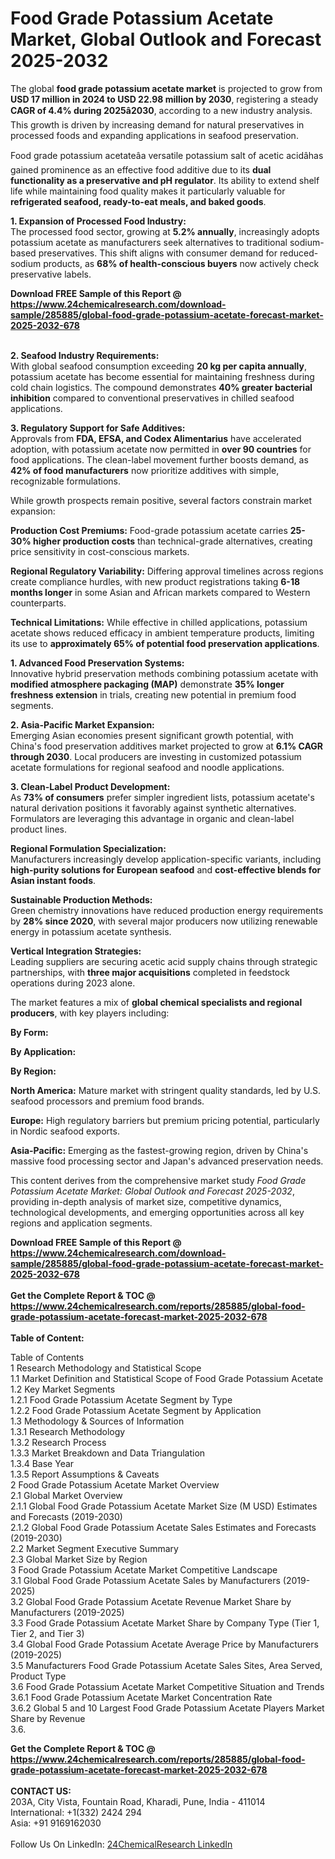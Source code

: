 <h1>Food Grade Potassium Acetate Market, Global Outlook and Forecast 2025-2032</h1><p>The global <strong>food grade potassium acetate market</strong> is projected to grow from <strong>USD 17 million in 2024 to USD 22.98 million by 2030</strong>, registering a steady <strong>CAGR of 4.4% during 2025â2030</strong>, according to a new industry analysis. This growth is driven by increasing demand for natural preservatives in processed foods and expanding applications in seafood preservation.</p><p>Food grade potassium acetateâa versatile potassium salt of acetic acidâhas gained prominence as an effective food additive due to its <strong>dual functionality as a preservative and pH regulator</strong>. Its ability to extend shelf life while maintaining food quality makes it particularly valuable for <strong>refrigerated seafood, ready-to-eat meals, and baked goods</strong>.</p><p><strong>1. Expansion of Processed Food Industry:</strong><br>
The processed food sector, growing at <strong>5.2% annually</strong>, increasingly adopts potassium acetate as manufacturers seek alternatives to traditional sodium-based preservatives. This shift aligns with consumer demand for reduced-sodium products, as <strong>68% of health-conscious buyers</strong> now actively check preservative labels.</p><div><b>Download FREE Sample of this Report @ 
            <a href="https://www.24chemicalresearch.com/download-sample/285885/global-food-grade-potassium-acetate-forecast-market-2025-2032-678">
            https://www.24chemicalresearch.com/download-sample/285885/global-food-grade-potassium-acetate-forecast-market-2025-2032-678</a></b></div><br><p><strong>2. Seafood Industry Requirements:</strong><br>
With global seafood consumption exceeding <strong>20 kg per capita annually</strong>, potassium acetate has become essential for maintaining freshness during cold chain logistics. The compound demonstrates <strong>40% greater bacterial inhibition</strong> compared to conventional preservatives in chilled seafood applications.</p><p><strong>3. Regulatory Support for Safe Additives:</strong><br>
Approvals from <strong>FDA, EFSA, and Codex Alimentarius</strong> have accelerated adoption, with potassium acetate now permitted in <strong>over 90 countries</strong> for food applications. The clean-label movement further boosts demand, as <strong>42% of food manufacturers</strong> now prioritize additives with simple, recognizable formulations.</p><p>While growth prospects remain positive, several factors constrain market expansion:</p><p><strong>Production Cost Premiums:</strong> Food-grade potassium acetate carries <strong>25-30% higher production costs</strong> than technical-grade alternatives, creating price sensitivity in cost-conscious markets.</p><p><strong>Regional Regulatory Variability:</strong> Differing approval timelines across regions create compliance hurdles, with new product registrations taking <strong>6-18 months longer</strong> in some Asian and African markets compared to Western counterparts.</p><p><strong>Technical Limitations:</strong> While effective in chilled applications, potassium acetate shows reduced efficacy in ambient temperature products, limiting its use to <strong>approximately 65% of potential food preservation applications</strong>.</p><p><strong>1. Advanced Food Preservation Systems:</strong><br>
Innovative hybrid preservation methods combining potassium acetate with <strong>modified atmosphere packaging (MAP)</strong> demonstrate <strong>35% longer freshness extension</strong> in trials, creating new potential in premium food segments.</p><p><strong>2. Asia-Pacific Market Expansion:</strong><br>
Emerging Asian economies present significant growth potential, with China's food preservation additives market projected to grow at <strong>6.1% CAGR through 2030</strong>. Local producers are investing in customized potassium acetate formulations for regional seafood and noodle applications.</p><p><strong>3. Clean-Label Product Development:</strong><br>
As <strong>73% of consumers</strong> prefer simpler ingredient lists, potassium acetate's natural derivation positions it favorably against synthetic alternatives. Formulators are leveraging this advantage in organic and clean-label product lines.</p><p><strong>Regional Formulation Specialization:</strong><br>
	Manufacturers increasingly develop application-specific variants, including <strong>high-purity solutions for European seafood</strong> and <strong>cost-effective blends for Asian instant foods</strong>.</p><p><strong>Sustainable Production Methods:</strong><br>
	Green chemistry innovations have reduced production energy requirements by <strong>28% since 2020</strong>, with several major producers now utilizing renewable energy in potassium acetate synthesis.</p><p><strong>Vertical Integration Strategies:</strong><br>
	Leading suppliers are securing acetic acid supply chains through strategic partnerships, with <strong>three major acquisitions</strong> completed in feedstock operations during 2023 alone.</p><p>The market features a mix of <strong>global chemical specialists and regional producers</strong>, with key players including:</p><p><strong>By Form:</strong></p><p><strong>By Application:</strong></p><p><strong>By Region:</strong></p><p><strong>North America:</strong> Mature market with stringent quality standards, led by U.S. seafood processors and premium food brands.</p><p><strong>Europe:</strong> High regulatory barriers but premium pricing potential, particularly in Nordic seafood exports.</p><p><strong>Asia-Pacific:</strong> Emerging as the fastest-growing region, driven by China's massive food processing sector and Japan's advanced preservation needs.</p><p>This content derives from the comprehensive market study <em>Food Grade Potassium Acetate Market: Global Outlook and Forecast 2025-2032</em>, providing in-depth analysis of market size, competitive dynamics, technological developments, and emerging opportunities across all key regions and application segments.</p><div><b>Download FREE Sample of this Report @ 
            <a href="https://www.24chemicalresearch.com/download-sample/285885/global-food-grade-potassium-acetate-forecast-market-2025-2032-678">
            https://www.24chemicalresearch.com/download-sample/285885/global-food-grade-potassium-acetate-forecast-market-2025-2032-678</a></b></div><br><div><b>Get the Complete Report & TOC @ 
            <a href="https://www.24chemicalresearch.com/reports/285885/global-food-grade-potassium-acetate-forecast-market-2025-2032-678">
            https://www.24chemicalresearch.com/reports/285885/global-food-grade-potassium-acetate-forecast-market-2025-2032-678</a></b></div><br>
            <b>Table of Content:</b><p>Table of Contents<br />
1 Research Methodology and Statistical Scope<br />
1.1 Market Definition and Statistical Scope of Food Grade Potassium Acetate<br />
1.2 Key Market Segments<br />
1.2.1 Food Grade Potassium Acetate Segment by Type<br />
1.2.2 Food Grade Potassium Acetate Segment by Application<br />
1.3 Methodology & Sources of Information<br />
1.3.1 Research Methodology<br />
1.3.2 Research Process<br />
1.3.3 Market Breakdown and Data Triangulation<br />
1.3.4 Base Year<br />
1.3.5 Report Assumptions & Caveats<br />
2 Food Grade Potassium Acetate Market Overview<br />
2.1 Global Market Overview<br />
2.1.1 Global Food Grade Potassium Acetate Market Size (M USD) Estimates and Forecasts (2019-2030)<br />
2.1.2 Global Food Grade Potassium Acetate Sales Estimates and Forecasts (2019-2030)<br />
2.2 Market Segment Executive Summary<br />
2.3 Global Market Size by Region<br />
3 Food Grade Potassium Acetate Market Competitive Landscape<br />
3.1 Global Food Grade Potassium Acetate Sales by Manufacturers (2019-2025)<br />
3.2 Global Food Grade Potassium Acetate Revenue Market Share by Manufacturers (2019-2025)<br />
3.3 Food Grade Potassium Acetate Market Share by Company Type (Tier 1, Tier 2, and Tier 3)<br />
3.4 Global Food Grade Potassium Acetate Average Price by Manufacturers (2019-2025)<br />
3.5 Manufacturers Food Grade Potassium Acetate Sales Sites, Area Served, Product Type<br />
3.6 Food Grade Potassium Acetate Market Competitive Situation and Trends<br />
3.6.1 Food Grade Potassium Acetate Market Concentration Rate<br />
3.6.2 Global 5 and 10 Largest Food Grade Potassium Acetate Players Market Share by Revenue<br />
3.6.</p><div><b>Get the Complete Report & TOC @ 
            <a href="https://www.24chemicalresearch.com/reports/285885/global-food-grade-potassium-acetate-forecast-market-2025-2032-678">
            https://www.24chemicalresearch.com/reports/285885/global-food-grade-potassium-acetate-forecast-market-2025-2032-678</a></b></div><br><b>CONTACT US:</b><br>
            203A, City Vista, Fountain Road, Kharadi, Pune, India - 411014<br>
            International: +1(332) 2424 294<br>
            Asia: +91 9169162030 <br><br>
            Follow Us On LinkedIn: <a href="https://www.linkedin.com/company/24chemicalresearch/">24ChemicalResearch LinkedIn</a>